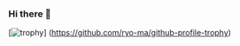 ### Hi there 👋

[![trophy](https://github-profile-trophy.vercel.app/?username=carlsenior&column=-1&theme=onedark&margin-w=10)]
(https://github.com/ryo-ma/github-profile-trophy)
<!--
**carlsenior/carlsenior** is a ✨ _special_ ✨ repository because its `README.md` (this file) appears on your GitHub profile.

Here are some ideas to get you started:

- 🔭 I’m currently working on ...
- 🌱 I’m currently learning ...
- 👯 I’m looking to collaborate on ...
- 🤔 I’m looking for help with ...
- 💬 Ask me about ...
- 📫 How to reach me: ...
- 😄 Pronouns: ...
- ⚡ Fun fact: ...
-->
